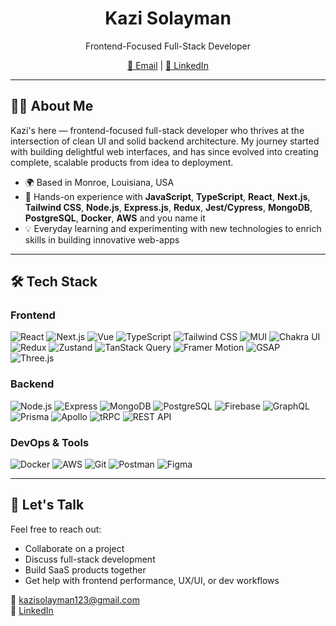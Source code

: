<h1 align="center">Kazi Solayman</h1>
<p align="center">
  Frontend-Focused Full-Stack Developer
</p>

<p align="center">
  <a href="mailto:kazisolayman123@gmail.com">📩 Email</a> |
  <a href="https://linkedin.com/in/kazisolah114" target="_blank">💼 LinkedIn</a>
</p>

---

## 👨‍💻 About Me

Kazi's here — frontend-focused full-stack developer who thrives at the intersection of clean UI and solid backend architecture. My journey started with building delightful web interfaces, and has since evolved into creating complete, scalable products from idea to deployment.

- 🌍 Based in Monroe, Louisiana, USA
- 🔧 Hands-on experience with **JavaScript**, **TypeScript**, **React**, **Next.js**, **Tailwind CSS**, **Node.js**, **Express.js**, **Redux**, **Jest/Cypress**, **MongoDB**, **PostgreSQL**, **Docker**, **AWS** and you name it
- 💡 Everyday learning and experimenting with new technologies to enrich skills in building innovative web-apps

---

## 🛠️ Tech Stack

### Frontend
![React](https://img.shields.io/badge/-React-20232A?logo=react&logoColor=61DAFB) ![Next.js](https://img.shields.io/badge/-Next.js-000000?logo=next.js) ![Vue](https://img.shields.io/badge/-Vue-35495E?logo=vue.js&logoColor=4FC08D) ![TypeScript](https://img.shields.io/badge/-TypeScript-3178C6?logo=typescript&logoColor=white) ![Tailwind CSS](https://img.shields.io/badge/-TailwindCSS-38B2AC?logo=tailwind-css&logoColor=white) ![MUI](https://img.shields.io/badge/-MUI-007FFF?logo=mui&logoColor=white) ![Chakra UI](https://img.shields.io/badge/-Chakra_UI-319795?logo=chakra-ui&logoColor=white) ![Redux](https://img.shields.io/badge/-Redux-764ABC?logo=redux&logoColor=white) ![Zustand](https://img.shields.io/badge/-Zustand-000000?logo=zustand&logoColor=white) ![TanStack Query](https://img.shields.io/badge/-TanStack_Query-FF4154?logo=react-query&logoColor=white) ![Framer Motion](https://img.shields.io/badge/-Framer_Motion-0055FF?logo=framer&logoColor=white) ![GSAP](https://img.shields.io/badge/-GSAP-88CE02?logo=greensock&logoColor=white) ![Three.js](https://img.shields.io/badge/-Three.js-000000?logo=three.js&logoColor=white)

### Backend
![Node.js](https://img.shields.io/badge/-Node.js-339933?logo=node.js&logoColor=white) ![Express](https://img.shields.io/badge/-Express-000000?logo=express&logoColor=white) ![MongoDB](https://img.shields.io/badge/-MongoDB-47A248?logo=mongodb&logoColor=white) ![PostgreSQL](https://img.shields.io/badge/-PostgreSQL-336791?logo=postgresql&logoColor=white) ![Firebase](https://img.shields.io/badge/-Firebase-FFCA28?logo=firebase&logoColor=black) ![GraphQL](https://img.shields.io/badge/-GraphQL-E10098?logo=graphql&logoColor=white) ![Prisma](https://img.shields.io/badge/-Prisma-2D3748?logo=prisma&logoColor=white) ![Apollo](https://img.shields.io/badge/-Apollo_GraphQL-311C87?logo=apollo-graphql&logoColor=white) ![tRPC](https://img.shields.io/badge/-tRPC-2596BE?logo=trpc&logoColor=white) ![REST API](https://img.shields.io/badge/-REST_API-FF6F00?logo=swagger&logoColor=white)

### DevOps & Tools
![Docker](https://img.shields.io/badge/-Docker-2496ED?logo=docker&logoColor=white)
![AWS](https://img.shields.io/badge/-AWS-232F3E?logo=amazon-aws&logoColor=FF9900)
![Git](https://img.shields.io/badge/-Git-F05032?logo=git&logoColor=white)
![Postman](https://img.shields.io/badge/-Postman-FF6C37?logo=postman&logoColor=white)
![Figma](https://img.shields.io/badge/-Figma-F24E1E?logo=figma&logoColor=white)

---

## 💬 Let's Talk

Feel free to reach out:

- Collaborate on a project
- Discuss full-stack development
- Build SaaS products together
- Get help with frontend performance, UX/UI, or dev workflows

📧 kazisolayman123@gmail.com  
🔗 [LinkedIn](https://linkedin.com/in/kazisolah114)
